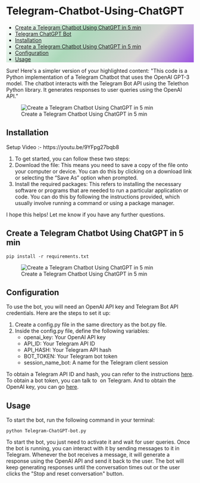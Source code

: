 # Telegram-Chatbot-Using-ChatGPT
<!-- wp:rank-math/toc-block {"headings":[{"key":"6e41693a-e068-41ad-8cf9-6c4a221c1aaf","content":"Create a Telegram Chatbot Using ChatGPT in 5 min","level":2,"link":"#create-a-telegram-chatbot-using-chat-gpt-in-5-min","disable":false,"isUpdated":false,"isGeneratedLink":true},{"key":"34a844bf-81d0-4c8e-8a07-ac751c3ca77d","content":"Telegram ChatGPT Bot","level":2,"link":"#telegram-chat-gpt-bot","disable":false,"isUpdated":false,"isGeneratedLink":true},{"key":"67397c38-3fb3-4c76-92ed-62dbff55f9d5","content":"Installation","level":2,"link":"#installation","disable":false,"isUpdated":false,"isGeneratedLink":true},{"key":"6e96b9ca-f49f-4c5b-933c-d8f4fe43bd1a","content":"Create a Telegram Chatbot Using ChatGPT in 5 min","level":2,"link":"#create-a-telegram-chatbot-using-chat-gpt-in-5-min-1","disable":false,"isUpdated":false,"isGeneratedLink":true},{"key":"69fe8cb6-b239-4cdf-b13d-c639c11d51f8","content":"Configuration","level":2,"link":"#configuration","disable":false,"isUpdated":false,"isGeneratedLink":true},{"key":"5b2beb87-516e-4c43-a391-6f2fc025568e","content":"Usage","level":2,"link":"#usage","disable":false,"isUpdated":false,"isGeneratedLink":true}],"listStyle":"ul","style":{"color":{"gradient":"linear-gradient(135deg,rgb(254,254,254) 0%,rgba(100,184,127,0.53) 38%,rgb(215,213,213) 72%,rgb(155,81,224) 100%)"}}} -->
<div class="wp-block-rank-math-toc-block has-background" style="background:linear-gradient(135deg,rgb(254,254,254) 0%,rgba(100,184,127,0.53) 38%,rgb(215,213,213) 72%,rgb(155,81,224) 100%)" id="rank-math-toc"><nav><ul><li class=""><a href="#create-a-telegram-chatbot-using-chat-gpt-in-5-min">Create a Telegram Chatbot Using ChatGPT in 5 min</a></li><li class=""><a href="#telegram-chat-gpt-bot">Telegram ChatGPT Bot</a></li><li class=""><a href="#installation">Installation</a></li><li class=""><a href="#create-a-telegram-chatbot-using-chat-gpt-in-5-min-1">Create a Telegram Chatbot Using ChatGPT in 5 min</a></li><li class=""><a href="#configuration">Configuration</a></li><li class=""><a href="#usage">Usage</a></li></ul></nav></div>
<!-- /wp:rank-math/toc-block -->

<!-- wp:paragraph {"placeholder":"Type / to choose a block, or press space to summon the AI Copilot"} -->
<p>Sure! Here's a simpler version of your highlighted content: "This code is a Python implementation of a Telegram Chatbot that uses the OpenAI GPT-3 model. The chatbot interacts with the Telegram Bot API using the Telethon Python library. It generates responses to user queries using the OpenAI API.”</p>
<!-- /wp:paragraph -->

<!-- wp:image {"align":"center","id":2631,"sizeSlug":"full","linkDestination":"none"} -->
<figure class="wp-block-image aligncenter size-full"><img src="https://updategadh.com/wp-content/uploads/2023/09/image-69.png" alt="Create a Telegram Chatbot Using ChatGPT in 5 min" class="wp-image-2631"/><figcaption class="wp-element-caption">Create a Telegram Chatbot Using ChatGPT in 5 min</figcaption></figure>
<!-- /wp:image -->

<!-- wp:heading {"backgroundColor":"base","fontSize":"medium"} -->
<h2 class="wp-block-heading has-base-background-color has-background has-medium-font-size" id="installation"><strong>Installation</strong></h2>
<!-- /wp:heading -->
 Setup Video :- https://youtu.be/9YFpg27bqb8

<!-- wp:list {"ordered":true} -->
<ol><!-- wp:list-item -->
<li>To get started, you can follow these two steps:</li>
<!-- /wp:list-item -->

<!-- wp:list-item -->
<li>Download the file: This means you need to save a copy of the file onto your computer or device. You can do this by clicking on a download link or selecting the “Save As” option when prompted.</li>
<!-- /wp:list-item -->

<!-- wp:list-item -->
<li>Install the required packages: This refers to installing the necessary software or programs that are needed to run a particular application or code. You can do this by following the instructions provided, which usually involve running a command or using a package manager.</li>
<!-- /wp:list-item --></ol>
<!-- /wp:list -->

<!-- wp:paragraph -->
<p>I hope this helps! Let me know if you have any further questions.</p>
<!-- /wp:paragraph -->
<!-- wp:heading {"textAlign":"center","gradient":"light-green-cyan-to-vivid-green-cyan","fontSize":"medium"} -->
<h2 class="wp-block-heading has-text-align-center has-light-green-cyan-to-vivid-green-cyan-gradient-background has-background has-medium-font-size" id="create-a-telegram-chatbot-using-chat-gpt-in-5-min-1">Create a Telegram Chatbot Using ChatGPT in 5 min</h2>
<!-- /wp:heading -->

<!-- wp:code -->
<pre class="wp-block-code"><code>pip install -r requirements.txt</code></pre>
<!-- /wp:code -->

<!-- wp:image {"align":"center","id":2632,"sizeSlug":"full","linkDestination":"none"} -->
<figure class="wp-block-image aligncenter size-full"><img src="https://updategadh.com/wp-content/uploads/2023/09/image-70.png" alt="Create a Telegram Chatbot Using ChatGPT in 5 min" class="wp-image-2632"/><figcaption class="wp-element-caption">Create a Telegram Chatbot Using ChatGPT in 5 min</figcaption></figure>
<!-- /wp:image -->

<!-- wp:heading {"backgroundColor":"base","fontSize":"medium"} -->
<h2 class="wp-block-heading has-base-background-color has-background has-medium-font-size" id="configuration"><strong>Configuration</strong></h2>
<!-- /wp:heading -->

<!-- wp:paragraph -->
<p>To use the bot, you will need an OpenAI API key and Telegram Bot API credentials. Here are the steps to set it up:</p>
<!-- /wp:paragraph -->

<!-- wp:list {"ordered":true} -->
<ol><!-- wp:list-item -->
<li>Create a config.py file in the same directory as the bot.py file.</li>
<!-- /wp:list-item -->

<!-- wp:list-item -->
<li>Inside the config.py file, define the following variables:<!-- wp:list -->
<ul><!-- wp:list-item -->
<li>openai_key: Your OpenAI API key</li>
<!-- /wp:list-item -->

<!-- wp:list-item -->
<li>API_ID: Your Telegram API ID</li>
<!-- /wp:list-item -->

<!-- wp:list-item -->
<li>API_HASH: Your Telegram API hash</li>
<!-- /wp:list-item -->

<!-- wp:list-item -->
<li>BOT_TOKEN: Your Telegram bot token</li>
<!-- /wp:list-item -->

<!-- wp:list-item -->
<li>session_name_bot: A name for the Telegram client session</li>
<!-- /wp:list-item --></ul>
<!-- /wp:list --></li>
<!-- /wp:list-item --></ol>
<!-- /wp:list -->

<!-- wp:paragraph -->
<p>To obtain a Telegram API ID and hash, you can refer to the instructions <a href="https://core.telegram.org/api/obtaining_api_id">here</a>. To obtain a bot token, you can talk to &nbsp;on Telegram. And to obtain the OpenAI key, you can go <a href="https://platform.openai.com/account/api-keys">here</a>.</p>
<!-- /wp:paragraph -->

<!-- wp:heading {"backgroundColor":"base","fontSize":"medium"} -->
<h2 class="wp-block-heading has-base-background-color has-background has-medium-font-size" id="usage"><strong>Usage</strong></h2>
<!-- /wp:heading -->

<!-- wp:paragraph -->
<p>To start the bot, run the following command in your terminal:</p>
<!-- /wp:paragraph -->

<!-- wp:code {"gradient":"electric-grass"} -->
<pre class="wp-block-code has-electric-grass-gradient-background has-background"><code>python Telegram-ChatGPT-bot.py</code></pre>
<!-- /wp:code -->

<!-- wp:paragraph {"placeholder":"Type / to choose a block, or press space to summon the AI Copilot"} -->
<p>To start the bot, you just need to activate it and wait for user queries. Once the bot is running, you can interact with it by sending messages to it in Telegram. Whenever the bot receives a message, it will generate a response using the OpenAI API and send it back to the user. The bot will keep generating responses until the conversation times out or the user clicks the "Stop and reset conversation" button.</p>
<!-- /wp:paragraph -->

<!-- wp:paragraph -->
<p></p>
<!-- /wp:paragraph -->

<!-- wp:latest-posts {"postsToShow":6,"displayAuthor":true,"displayPostDate":true,"postLayout":"grid","displayFeaturedImage":true,"featuredImageAlign":"left","addLinkToFeaturedImage":true,"backgroundColor":"base-2","fontSize":"small"} /-->

